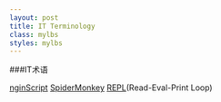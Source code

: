 ```yaml
---
layout: post
title: IT Terminology
class: mylbs
styles: mylbs
---
```


###IT术语

[nginScript](http://www.infoq.com/cn/news/2015/10/Nginx-JavaScript-vm)
[SpiderMonkey](https://developer.mozilla.org/en-US/docs/Mozilla/Projects/SpiderMonkey)
[REPL](http://shouce.w3cfuns.com/nodejs/repl.html)(Read-Eval-Print Loop)